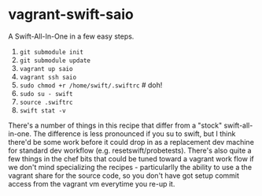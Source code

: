 vagrant-swift-saio
==================

A Swift-All-In-One in a few easy steps.

 1. `git submodule init`
 1. `git submodule update`
 1. `vagrant up saio`
 1. `vagrant ssh saio`
 1. `sudo chmod +r /home/swift/.swiftrc`  # doh!
 1. `sudo su - swift`
 1. `source .swiftrc`
 1. `swift stat -v`

There's a number of things in this recipe that differ from a "stock"
swift-all-in-one.  The difference is less pronounced if you su to swift, but I
think there'd be some work before it could drop in as a replacement dev
machine for standard dev workflow (e.g. resetswift/probetests).  There's also
quite a few things in the chef bits that could be tuned toward a vagrant work
flow if we don't mind specializing the recipes - particularlly the ability to
use a the vagrant share for the source code, so you don't have got setup
commit access from the vagrant vm everytime you re-up it.
